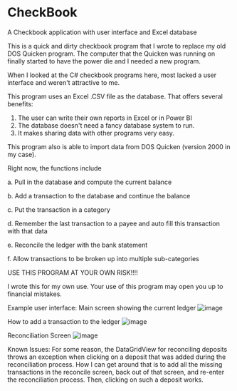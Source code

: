 # CheckBook
A Checkbook application with user interface and Excel database

This is a quick and dirty checkbook program that I wrote to replace my old DOS Quicken program. 
The computer that the Quicken was running on finally started to have the power die and I needed a new program.

When I looked at the C# checkbook programs here, most lacked a user interface and weren't attractive to me.

This program uses an Excel .CSV file as the database. That offers several benefits:
1. The user can write their own reports in Excel or in Power BI
2. The database doesn't need a fancy database system to run.
3. It makes sharing data with other programs very easy.

This program also is able to import data from DOS Quicken (version 2000 in my case).

Right now, the functions include

a. Pull in the database and compute the current balance

b. Add a transaction to the database and continue the balance

c. Put the transaction in a category

d. Remember the last transaction to a payee and auto fill this transaction with that data

e. Reconcile the ledger with the bank statement

f. Allow transactions to be broken up into multiple sub-categories


USE THIS PROGRAM AT YOUR OWN RISK!!!!

I wrote this for my own use. Your use of this program may open you up to financial mistakes. 

Example user interface:
Main screen showing the current ledger
![image](https://user-images.githubusercontent.com/16313413/146239323-5940c335-1ecf-4a84-9836-9fa6c4773af9.png)

How to add a transaction to the ledger
![image](https://user-images.githubusercontent.com/16313413/146238391-ca0f7922-11b8-47d2-83a2-e1500f2618cb.png)

Reconciliation Screen
![image](https://user-images.githubusercontent.com/16313413/146239192-ae597906-a078-4f34-9d22-146265c3323e.png)




Known Issues:
For some reason, the DataGridView for reconciling deposits throws an exception when clicking on a deposit that was 
added during the reconciliation process. How I can get around that is to add all the missing transactions in the 
reconcile screen, back out of that screen, and re-enter the reconciliation process. Then, clicking on such a deposit works.
